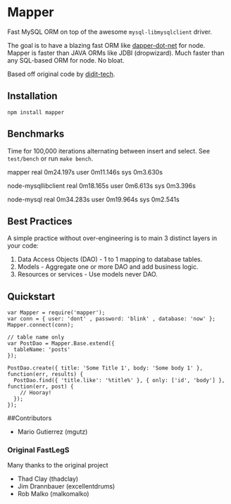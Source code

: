 # Mapper

Fast MySQL ORM on top of the awesome `mysql-libmysqlclient` driver.

The goal is to have a blazing fast ORM like [dapper-dot-net](http://code.google.com/p/dapper-dot-net/)
for node. Mapper is faster than JAVA ORMs like JDBI (dropwizard). Much faster than any SQL-based ORM
for node. No bloat.

Based off original code by [didit-tech](https://github.com/didit-tech/FastLegS).


## Installation

    npm install mapper


## Benchmarks

Time for 100,000 iterations alternating between insert and select. See `test/bench` or run `make bench`.

mapper
    real    0m24.197s   user    0m11.146s   sys     0m3.630s

node-mysqllibclient
    real    0m18.165s   user    0m6.613s    sys     0m3.396s

node-mysql
    real    0m34.283s   user    0m19.964s   sys     0m2.541s


## Best Practices

A simple practice without over-engineering is to main 3 distinct layers in your code:

1) Data Access Objects (DAO) - 1 to 1 mapping to database tables.
2) Models - Aggregate one or more DAO and add business logic.
3) Resources or services - Use models never DAO.


## Quickstart

    var Mapper = require('mapper');
    var conn = { user: 'dont' , password: 'blink' , database: 'now' };
    Mapper.connect(conn);

    // table name only
    var PostDao = Mapper.Base.extend({
      tableName: 'posts'
    });

    PostDao.create({ title: 'Some Title 1', body: 'Some body 1' }, function(err, results) {
      PostDao.find({ 'title.like': '%title%' }, { only: ['id', 'body'] }, function(err, post) {
        // Hooray!
      });
    });


##Contributors

* Mario Gutierrez (mgutz)


### Original FastLegS

Many thanks to the original project

* Thad Clay (thadclay)
* Jim Drannbauer (excellentdrums)
* Rob Malko (malkomalko)
